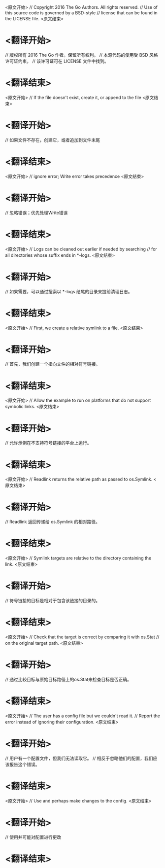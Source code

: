 
<原文开始>
// Copyright 2016 The Go Authors. All rights reserved.
// Use of this source code is governed by a BSD-style
// license that can be found in the LICENSE file.
<原文结束>

# <翻译开始>
// 版权所有 2016 The Go 作者。保留所有权利。
// 本源代码的使用受 BSD 风格许可证约束，
// 该许可证可在 LICENSE 文件中找到。
# <翻译结束>


<原文开始>
// If the file doesn't exist, create it, or append to the file
<原文结束>

# <翻译开始>
// 如果文件不存在，创建它，或者追加到文件末尾
# <翻译结束>


<原文开始>
// ignore error; Write error takes precedence
<原文结束>

# <翻译开始>
// 忽略错误；优先处理Write错误
# <翻译结束>


<原文开始>
	// Logs can be cleaned out earlier if needed by searching
	// for all directories whose suffix ends in *-logs.
<原文结束>

# <翻译开始>
// 如果需要，可以通过搜索以 *-logs 结尾的目录来提前清理日志。
# <翻译结束>


<原文开始>
// First, we create a relative symlink to a file.
<原文结束>

# <翻译开始>
// 首先，我们创建一个指向文件的相对符号链接。
# <翻译结束>


<原文开始>
// Allow the example to run on platforms that do not support symbolic links.
<原文结束>

# <翻译开始>
// 允许示例在不支持符号链接的平台上运行。
# <翻译结束>


<原文开始>
// Readlink returns the relative path as passed to os.Symlink.
<原文结束>

# <翻译开始>
// Readlink 返回传递给 os.Symlink 的相对路径。
# <翻译结束>


<原文开始>
// Symlink targets are relative to the directory containing the link.
<原文结束>

# <翻译开始>
// 符号链接的目标是相对于包含该链接的目录的。
# <翻译结束>


<原文开始>
	// Check that the target is correct by comparing it with os.Stat
	// on the original target path.
<原文结束>

# <翻译开始>
// 通过比较目标与原始目标路径上的os.Stat来检查目标是否正确。
# <翻译结束>


<原文开始>
			// The user has a config file but we couldn't read it.
			// Report the error instead of ignoring their configuration.
<原文结束>

# <翻译开始>
// 用户有一个配置文件，但我们无法读取它。 // 相反于忽略他们的配置，我们应该报告这个错误。
# <翻译结束>


<原文开始>
// Use and perhaps make changes to the config.
<原文结束>

# <翻译开始>
// 使用并可能对配置进行更改
# <翻译结束>

